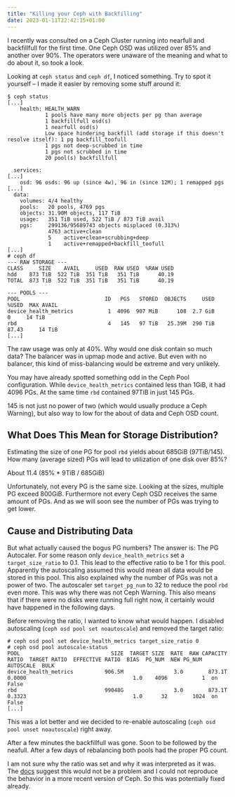 ```yaml
---
title: "Killing your Ceph with Backfilling"
date: 2023-01-11T22:42:15+01:00
---
```

I recently was consulted on a Ceph Cluster running into nearfull and backfillfull
for the first time. One Ceph OSD was utilized over 85% and another over 90%. The
operators were unaware of the meaning and what to do about it, so took a look.

Looking at `ceph status` and `ceph df`, I noticed something. Try to spot it
yourself – I made it easier by removing some stuff around it:

```
$ ceph status
[...]
    health: HEALTH_WARN
            1 pools have many more objects per pg than average
            1 backfillfull osd(s)
            1 nearfull osd(s)
            Low space hindering backfill (add storage if this doesn't resolve itself): 1 pg backfill_toofull
            1 pgs not deep-scrubbed in time
            1 pgs not scrubbed in time
            20 pool(s) backfillfull

  services:
[...]
    osd: 96 osds: 96 up (since 4w), 96 in (since 12M); 1 remapped pgs
[...]
  data:
    volumes: 4/4 healthy
    pools:   20 pools, 4769 pgs
    objects: 31.90M objects, 117 TiB
    usage:   351 TiB used, 522 TiB / 873 TiB avail
    pgs:     299136/95689743 objects misplaced (0.313%)
             4763 active+clean
             5    active+clean+scrubbing+deep
             1    active+remapped+backfill_toofull
[...]
# ceph df
--- RAW STORAGE ---
CLASS     SIZE    AVAIL     USED  RAW USED  %RAW USED
hdd    873 TiB  522 TiB  351 TiB   351 TiB      40.19
TOTAL  873 TiB  522 TiB  351 TiB   351 TiB      40.19

--- POOLS ---
POOL                           ID   PGS   STORED  OBJECTS     USED  %USED  MAX AVAIL
device_health_metrics           1  4096  907 MiB      108  2.7 GiB      0     14 TiB
rbd                             4   145   97 TiB   25.39M  290 TiB  87.43     14 TiB
[...]
```

The raw usage was only at 40%. Why would one disk contain so much data? The
balancer was in upmap mode and active. But even with no balancer, this kind of
miss-balancing would be extreme and very unlikely.

You may have already spotted something odd in the Ceph Pool configuration. While
`device_health_metrics` contained less than 1GiB, it had 4096 PGs. At the same
time `rbd` contained 97TiB in just 145 PGs.

145 is not just no power of two (which would usually produce a Ceph Warning),
but also way to low for the about of data and Ceph OSD count.


## What Does This Mean for Storage Distribution?

Estimating the size of one PG for pool `rbd` yields about 685GiB (97TiB/145).
How many (average sized) PGs will lead to utilization of one disk over 85%?

About 11.4 (85% \* 9TiB / 685GiB)

Unfortunately, not every PG is the same size. Looking at the sizes, multiple PG
exceed 800GiB. Furthermore not every Ceph OSD receives the same amount of PGs.
And as we will soon see the number of PGs was trying to get lower.


## Cause and Distributing Data

But what actually caused the bogus PG numbers? The answer is: The PG Autocaler.
For some reason only `device_health_metrics` set a `target_size_ratio` to 0.1.
This lead to the effective ratio to be 1 for this pool. Apparently the autoscaling
assumed this would mean all data would be stored in this pool. This also
explained why the number of PGs was not a power of two. The autoscaler set
`target_pg_num` to 32 to reduce the pool `rbd` even more. This was why there was
not Ceph Warning. This also means that if there were no disks were running full
right now, it certainly would have happened in the following days.

Before removing the ratio, I wanted to know what would happen. I disabled
autoscaling (`ceph osd pool set noautoscale`) and removed the target ratio:
```
# ceph osd pool set device_health_metrics target_size_ratio 0
# ceph osd pool autoscale-status
POOL                             SIZE  TARGET SIZE  RATE  RAW CAPACITY   RATIO  TARGET RATIO  EFFECTIVE RATIO  BIAS  PG_NUM  NEW PG_NUM  AUTOSCALE  BULK
device_health_metrics          906.5M                3.0        873.1T  0.0000                                  1.0    4096           1  on         False
rbd                            99048G                3.0        873.1T  0.3323                                  1.0      32        1024  on         False
[...]
```

This was a lot better and we decided to re-enable autoscaling (`ceph osd pool
unset noautoscale`) right away.

After a few minutes the backfillfull was gone. Soon to be followed by the
neafull. After a few days of rebalancing both pools had the proper PG count.

I am not sure why the ratio was set and why it was interpreted as it was. The
[docs](https://docs.ceph.com/en/latest/rados/operations/placement-groups/#viewing-pg-scaling-recommendations)
suggest this would not be a problem and I could not reproduce the behavior in a
more recent version of Ceph. So this was potentially fixed already.
